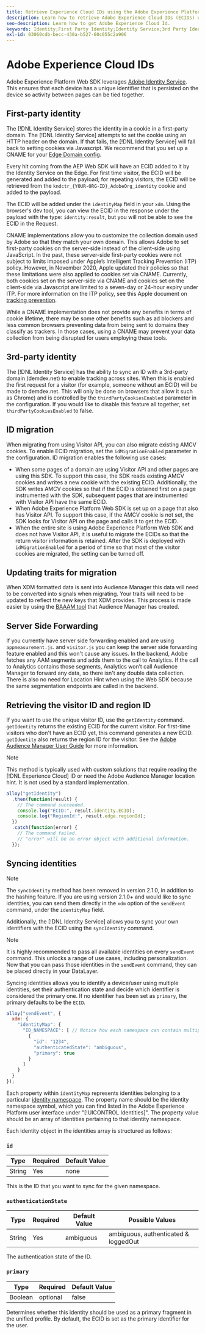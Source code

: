 ```yaml
---
title: Retrieve Experience Cloud IDs using the Adobe Experience Platform Web SDK
description: Learn how to retrieve Adobe Experience Cloud IDs (ECIDs) using the Adobe Experience Platform Web SDK.
seo-description: Learn how to get Adobe Experience Cloud Id.
keywords: Identity;First Party Identity;Identity Service;3rd Party Identity;ID Migration;Visitor ID;third party identity;thirdPartyCookiesEnabled;idMigrationEnabled;getIdentity;Syncing Identities;syncIdentity;sendEvent;identityMap;primary;ecid;Identity Namespace;namespace id;authenticationState;hashEnabled;
exl-id: 03060cdb-becc-430a-b527-60c055c2a906
---
```

# Adobe Experience Cloud IDs

Adobe Experience Platform Web SDK leverages [Adobe Identity Service](../../identity-service/ecid.md). This ensures that each device has a unique identifier that is persisted on the device so activity between pages can be tied together.

## First-party identity

The [!DNL Identity Service] stores the identity in a cookie in a first-party domain. The [!DNL Identity Service] attempts to set the cookie using an HTTP header on the domain. If that fails, the [!DNL Identity Service] will fall back to setting cookies via Javascript. We recommend that you set up a CNAME for your [Edge Domain config](../fundamentals/configuring-the-sdk.md#edgeConfigId).

Every hit coming from the AEP Web SDK will have an ECID added to it by the Identity Service on the Edge. For first time visitor, the ECID will be generated and added to the payload; for repeating visitors, the ECID will be retrieved from the `kndctr_{YOUR-ORG-ID}_AdobeOrg_identity` cookie and added to the payload.

The ECID will be added under the `identityMap` field in your `xdm`. Using the browser's dev tool, you can view the ECID in the response under the payload with the type: `identity:result`, but you will not be able to see the ECID in the Request.

CNAME implementations allow you to customize the collection domain used by Adobe so that they match your own domain. This allows Adobe to set first-party cookies on the server-side instead of the client-side using JavaScript. In the past, these server-side first-party cookies were not subject to limits imposed under Apple’s Intelligent Tracking Prevention (ITP) policy. However, in November 2020, Apple updated their policies so that these limitations were also applied to cookies set via CNAME. Currently, both cookies set on the server-side via CNAME and cookies set on the client-side via Javascript are limited to a seven-day or 24-hour expiry under ITP. For more information on the ITP policy, see this Apple document on [tracking prevention](https://webkit.org/tracking-prevention/#intelligent-tracking-prevention-itp).

While a CNAME implementation does not provide any benefits in terms of cookie lifetime, there may be some other benefits such as ad blockers and less common browsers preventing data from being sent to domains they classify as trackers. In those cases, using a CNAME may prevent your data collection from being disrupted for users employing these tools.

## 3rd-party identity

The [!DNL Identity Service] has the ability to sync an ID with a 3rd-party domain (demdex.net) to enable tracking across sites. When this is enabled the first request for a visitor (for example, someone without an ECID) will be made to demdex.net. This will only be done on browsers that allow it such as Chrome) and is controlled by the `thirdPartyCookiesEnabled` parameter in the configuration. If you would like to disable this feature all together, set `thirdPartyCookiesEnabled` to false.

## ID migration

When migrating from using Visitor API, you can also migrate existing AMCV cookies. To enable ECID migration, set the `idMigrationEnabled` parameter in the configuration. ID migration enables the following use cases:

* When some pages of a domain are using Visitor API and other pages are using this SDK. To support this case, the SDK reads existing AMCV cookies and writes a new cookie with the existing ECID. Additionally, the SDK writes AMCV cookies so that if the ECID is obtained first on a page instrumented with the SDK, subsequent pages that are instrumented with Visitor API have the same ECID.
* When Adobe Experience Platform Web SDK is set up on a page that also has Visitor API. To support this case, if the AMCV cookie is not set, the SDK looks for Visitor API on the page and calls it to get the ECID.
* When the entire site is using Adobe Experience Platform Web SDK and does not have Visitor API, it is useful to migrate the ECIDs so that the return visitor information is retained. After the SDK is deployed with `idMigrationEnabled` for a period of time so that most of the visitor cookies are migrated, the setting can be turned off.

## Updating traits for migration

When XDM formatted data is sent into Audience Manager this data will need to be converted into signals when migrating. Your traits will need to be updated to reflect the new keys that XDM provides. This process is made easier by using the [BAAAM tool](https://experienceleague.adobe.com/docs/audience-manager/user-guide/reference/bulk-management-tools/bulk-management-intro.html#getting-started-with-bulk-management) that Audience Manager has created.

## Server Side Forwarding

If you currently have server side forwarding enabled and are using `appmeasurement.js`. and `visitor.js` you can keep the server side forwarding feature enabled and this won't cause any issues. In the backend, Adobe fetches any AAM segments and adds them to the call to Analytics. If the call to Analytics contains those segments, Analytics won’t call Audience Manager to forward any data, so there isn't any double data collection. There is also no need for Location Hint when using the Web SDK because the same segmentation endpoints are called in the backend.

## Retrieving the visitor ID and region ID

If you want to use the unique visitor ID, use the `getIdentity` command. `getIdentity` returns the existing ECID for the current visitor. For first-time visitors who don't have an ECID yet, this command generates a new ECID. `getIdentity` also returns the region ID for the visitor. See the [Adobe Audience Manager User Guide](https://experienceleague.adobe.com/docs/audience-manager/user-guide/api-and-sdk-code/dcs/dcs-api-reference/dcs-regions.html) for more information.

>[!NOTE]
>
>This method is typically used with custom solutions that require reading the [!DNL Experience Cloud] ID or need the Adobe Audience Manager location hint. It is not used by a standard implementation.

```javascript
alloy("getIdentity")
  .then(function(result) {
    // The command succeeded.
    console.log("ECID:", result.identity.ECID);
    console.log("RegionId:", result.edge.regionId);
  })
  .catch(function(error) {
    // The command failed.
    // "error" will be an error object with additional information.
  });
```

## Syncing identities

>[!NOTE]
>
>The `syncIdentity` method has been removed in version 2.1.0, in addition to the hashing feature. If you are using version 2.1.0+ and would like to sync identities, you can send them directly in the `xdm` option of the `sendEvent` command, under the `identityMap` field.

Additionally, the [!DNL Identity Service] allows you to sync your own identifiers with the ECID using the `syncIdentity` command.

>[!NOTE]
>
>It is highly recommended to pass all available identities on every `sendEvent` command. This unlocks a range of use cases, including personalization. Now that you can pass those identities in the `sendEvent` command, they can be placed directly in your DataLayer.

Syncing identities allows you to identify a device/user using multiple identities, set their authentication state and decide which identifier is considered the primary one. If no identifier has been set as `primary`, the primary defaults to be the `ECID`.

```javascript
alloy("sendEvent", {
  xdm: {
    "identityMap": {
      "ID_NAMESPACE": [ // Notice how each namespace can contain multiple identifiers.
        {
          "id": "1234",
          "authenticatedState": "ambiguous",
          "primary": true
        }
      ]
    }
  }
});
```

Each property within `identityMap` represents identities belonging to a particular [identity namespace](../../identity-service/namespaces.md). The property name should be the identity namespace symbol, which you can find listed in the Adobe Experience Platform user interface under "[!UICONTROL Identities]". The property value should be an array of identities pertaining to that identity namespace.

Each identity object in the identities array is structured as follows:

### `id`

| **Type** | **Required** | **Default Value** |
| -------- | ------------ | ----------------- |
| String   | Yes          | none              |

This is the ID that you want to sync for the given namespace.

### `authenticationState`

| **Type** | **Required** | **Default Value** | **Possible Values** |
| -------- | ------------ | ----------------- | ------------------------------------ |
| String   | Yes          | ambiguous         | ambiguous, authenticated & loggedOut |

The authentication state of the ID.

### `primary`

| **Type** | **Required** | **Default Value** |
| -------- | ------------ | ----------------- |
| Boolean  | optional     | false             |

Determines whether this identity should be used as a primary fragment in the unified profile. By default, the ECID is set as the primary identifier for the user.

